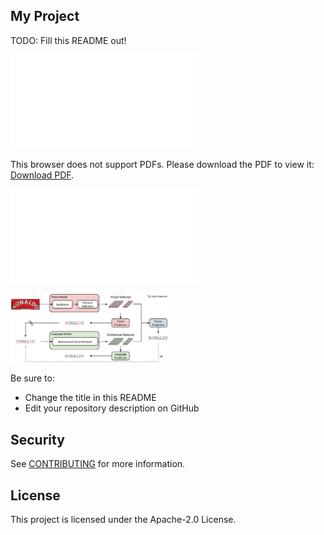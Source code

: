 ## My Project

TODO: Fill this README out!

<object data="abinet_model_architecture.pdf" type="application/pdf" width="700px" height="700px">
    <embed src="abinet_model_architecture.pdf">
        <p>This browser does not support PDFs. Please download the PDF to view it: <a href="abinet_model_architecture.pdf">Download PDF</a>.</p>
    </embed>
</object>

![framework](./abinet_model_architecture.pdf)

<img src="abinet_model_architecture.pdf" width="50%" title="model architecture">

Be sure to:

* Change the title in this README
* Edit your repository description on GitHub

## Security

See [CONTRIBUTING](CONTRIBUTING.md#security-issue-notifications) for more information.

## License

This project is licensed under the Apache-2.0 License.

